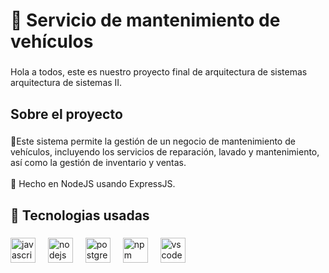 <h1 align="left">📂 Servicio de mantenimiento de vehículos</h1>

###

<p align="left">Hola a todos, este es nuestro proyecto final de arquitectura de sistemas arquitectura de sistemas II.</p>

###

<h2 align="left">Sobre el proyecto</h2>

###

<p align="left">📢Este sistema permite la gestión de un negocio de mantenimiento de vehículos, incluyendo los servicios de reparación, lavado y mantenimiento, así como la gestión de inventario y ventas.<br><br>🎯 Hecho en NodeJS usando ExpressJS.</p>

###

<h2 align="left">🚩 Tecnologias usadas</h2>

###

<div align="left">
  <img src="https://cdn.jsdelivr.net/gh/devicons/devicon/icons/javascript/javascript-original.svg" height="40" alt="javascript logo"  />
  <img width="12" />
  <img src="https://cdn.jsdelivr.net/gh/devicons/devicon/icons/nodejs/nodejs-plain-wordmark.svg" height="40" alt="nodejs logo"  />
  <img width="12" />
  <img src="https://cdn.jsdelivr.net/gh/devicons/devicon/icons/postgresql/postgresql-original.svg" height="40" alt="postgresql logo"  />
  <img width="12" />
  <img src="https://cdn.jsdelivr.net/gh/devicons/devicon/icons/npm/npm-original-wordmark.svg" height="40" alt="npm logo"  />
  <img width="12" />
  <img src="https://cdn.jsdelivr.net/gh/devicons/devicon/icons/vscode/vscode-original.svg" height="40" alt="vscode logo"  />
</div>

###

